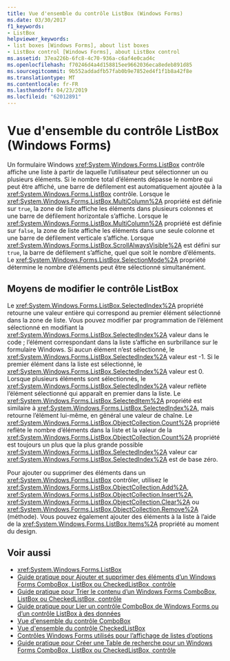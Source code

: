 ```yaml
---
title: Vue d'ensemble du contrôle ListBox (Windows Forms)
ms.date: 03/30/2017
f1_keywords:
- ListBox
helpviewer_keywords:
- list boxes [Windows Forms], about list boxes
- ListBox control [Windows Forms], about ListBox control
ms.assetid: 37ea226b-6fc8-4c70-936a-c6af4e0cad4c
ms.openlocfilehash: f70246d4a4d158815ee9662036eca8edeb891d85
ms.sourcegitcommit: 9b552addadfb57fab0b9e7852ed4f1f1b8a42f8e
ms.translationtype: MT
ms.contentlocale: fr-FR
ms.lasthandoff: 04/23/2019
ms.locfileid: "62012891"
---
```

# <a name="listbox-control-overview-windows-forms"></a>Vue d'ensemble du contrôle ListBox (Windows Forms)
Un formulaire Windows <xref:System.Windows.Forms.ListBox> contrôle affiche une liste à partir de laquelle l’utilisateur peut sélectionner un ou plusieurs éléments. Si le nombre total d’éléments dépasse le nombre qui peut être affiché, une barre de défilement est automatiquement ajoutée à la <xref:System.Windows.Forms.ListBox> contrôle. Lorsque le <xref:System.Windows.Forms.ListBox.MultiColumn%2A> propriété est définie sur `true`, la zone de liste affiche les éléments dans plusieurs colonnes et une barre de défilement horizontale s’affiche. Lorsque le <xref:System.Windows.Forms.ListBox.MultiColumn%2A> propriété est définie sur `false`, la zone de liste affiche les éléments dans une seule colonne et une barre de défilement verticale s’affiche. Lorsque <xref:System.Windows.Forms.ListBox.ScrollAlwaysVisible%2A> est défini sur `true`, la barre de défilement s’affiche, quel que soit le nombre d’éléments. Le <xref:System.Windows.Forms.ListBox.SelectionMode%2A> propriété détermine le nombre d’éléments peut être sélectionné simultanément.  
  
## <a name="ways-to-change-the-listbox-control"></a>Moyens de modifier le contrôle ListBox  
 Le <xref:System.Windows.Forms.ListBox.SelectedIndex%2A> propriété retourne une valeur entière qui correspond au premier élément sélectionné dans la zone de liste. Vous pouvez modifier par programmation de l’élément sélectionné en modifiant la <xref:System.Windows.Forms.ListBox.SelectedIndex%2A> valeur dans le code ; l’élément correspondant dans la liste s’affiche en surbrillance sur le formulaire Windows. Si aucun élément n’est sélectionné, le <xref:System.Windows.Forms.ListBox.SelectedIndex%2A> valeur est -1. Si le premier élément dans la liste est sélectionné, le <xref:System.Windows.Forms.ListBox.SelectedIndex%2A> valeur est 0. Lorsque plusieurs éléments sont sélectionnés, le <xref:System.Windows.Forms.ListBox.SelectedIndex%2A> valeur reflète l’élément sélectionné qui apparaît en premier dans la liste. Le <xref:System.Windows.Forms.ListBox.SelectedItem%2A> propriété est similaire à <xref:System.Windows.Forms.ListBox.SelectedIndex%2A>, mais retourne l’élément lui-même, en général une valeur de chaîne. Le <xref:System.Windows.Forms.ListBox.ObjectCollection.Count%2A> propriété reflète le nombre d’éléments dans la liste et la valeur de la <xref:System.Windows.Forms.ListBox.ObjectCollection.Count%2A> propriété est toujours un plus que la plus grande possible <xref:System.Windows.Forms.ListBox.SelectedIndex%2A> valeur car <xref:System.Windows.Forms.ListBox.SelectedIndex%2A> est de base zéro.  
  
 Pour ajouter ou supprimer des éléments dans un <xref:System.Windows.Forms.ListBox> contrôler, utilisez le <xref:System.Windows.Forms.ListBox.ObjectCollection.Add%2A>, <xref:System.Windows.Forms.ListBox.ObjectCollection.Insert%2A>, <xref:System.Windows.Forms.ListBox.ObjectCollection.Clear%2A> ou <xref:System.Windows.Forms.ListBox.ObjectCollection.Remove%2A> (méthode). Vous pouvez également ajouter des éléments à la liste à l’aide de la <xref:System.Windows.Forms.ListBox.Items%2A> propriété au moment du design.  
  
## <a name="see-also"></a>Voir aussi

- <xref:System.Windows.Forms.ListBox>
- [Guide pratique pour Ajouter et supprimer des éléments d’un Windows Forms ComboBox, ListBox ou CheckedListBox, contrôle](add-and-remove-items-from-a-wf-combobox.md)
- [Guide pratique pour Trier le contenu d’un Windows Forms ComboBox, ListBox ou CheckedListBox, contrôle](sort-the-contents-of-a-wf-combobox-listbox-or-checkedlistbox-control.md)
- [Guide pratique pour Lier un contrôle ComboBox de Windows Forms ou d’un contrôle ListBox à des données](how-to-bind-a-windows-forms-combobox-or-listbox-control-to-data.md)
- [Vue d'ensemble du contrôle ComboBox](combobox-control-overview-windows-forms.md)
- [Vue d'ensemble du contrôle CheckedListBox](checkedlistbox-control-overview-windows-forms.md)
- [Contrôles Windows Forms utilisés pour l’affichage de listes d’options](windows-forms-controls-used-to-list-options.md)
- [Guide pratique pour Créer une Table de recherche pour un Windows Forms ComboBox, ListBox ou CheckedListBox, contrôle](create-a-lookup-table-for-a-wf-combobox-listbox.md)
